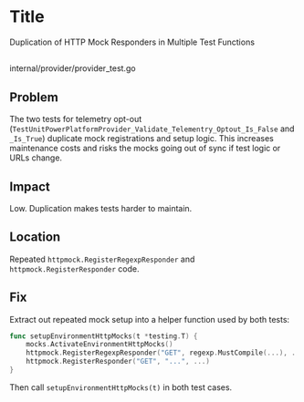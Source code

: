 # Title

Duplication of HTTP Mock Responders in Multiple Test Functions

##

internal/provider/provider_test.go

## Problem

The two tests for telemetry opt-out (`TestUnitPowerPlatformProvider_Validate_Telementry_Optout_Is_False` and `_Is_True`) duplicate mock registrations and setup logic. This increases maintenance costs and risks the mocks going out of sync if test logic or URLs change.

## Impact

Low. Duplication makes tests harder to maintain.

## Location

Repeated `httpmock.RegisterRegexpResponder` and `httpmock.RegisterResponder` code.

## Fix

Extract out repeated mock setup into a helper function used by both tests:

```go
func setupEnvironmentHttpMocks(t *testing.T) {
    mocks.ActivateEnvironmentHttpMocks()
    httpmock.RegisterRegexpResponder("GET", regexp.MustCompile(...), ...)
    httpmock.RegisterResponder("GET", "...", ...)
}
```

Then call `setupEnvironmentHttpMocks(t)` in both test cases.
